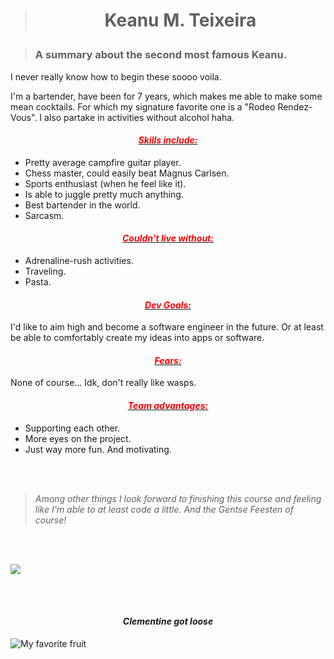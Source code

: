 > # <p style="text-align: center;">Keanu M. Teixeira</p> 

> ### A summary about the second most famous Keanu.

I never really know how to begin these soooo voila. 

I'm a bartender, have been for 7 years, which makes me able to make some mean cocktails. For which my signature favorite one is a "Rodeo Rendez-Vous". I also partake in activities without alcohol haha.

#### ***<u><span style="color:red"><p style="text-align: center;">Skills include:</p></span></u>***

- Pretty average campfire guitar player.
- Chess master, could easily beat Magnus Carlsen.
- Sports enthusiast (when he feel like it).
- Is able to juggle pretty much anything.
- Best bartender in the world.
- Sarcasm.

#### ***<u><span style="color:red"><p style="text-align: center;">Couldn't live without:</p></span></u>***

- Adrenaline-rush activities.
- Traveling.
- Pasta.

#### ***<u><span style="color:red"><p style="text-align: center;">Dev Goals:</p></span></u>***

I'd like to aim high and become a software engineer in the future. Or at least be able to comfortably create my ideas into apps or software. 

#### ***<u><span style="color:red"><p style="text-align: center;">Fears:</p></span></u>***
None of course...
Idk, don't really like wasps.




#### ***<u><span style="color:red"><p style="text-align: center;">Team advantages:</p></span></u>***  

- Supporting each other.
- More eyes on the project.
- Just way more fun. And motivating.


<br></br>

> *Among other things I look forward to finishing this course and feeling like I'm able to at least code a little. And the Gentse Feesten of course!*

<br></br>

![](https://media2.giphy.com/media/v1.Y2lkPTc5MGI3NjExNG50M2MyanM4NnBxaXFtMGFvdGFxNzk1ZHg3bDFkb3N1N3JzZ2R6YiZlcD12MV9naWZzX3NlYXJjaCZjdD1n/fWfowxJtHySJ0SGCgN/giphy.webp)


<br></br>

 #### ***<p style="text-align: center;">Clementine got loose</p>***

![My favorite fruit](https://www.alimentarium.org/sites/default/files/media/image/2016-10/AL012-06%20clementine_0.jpg)
